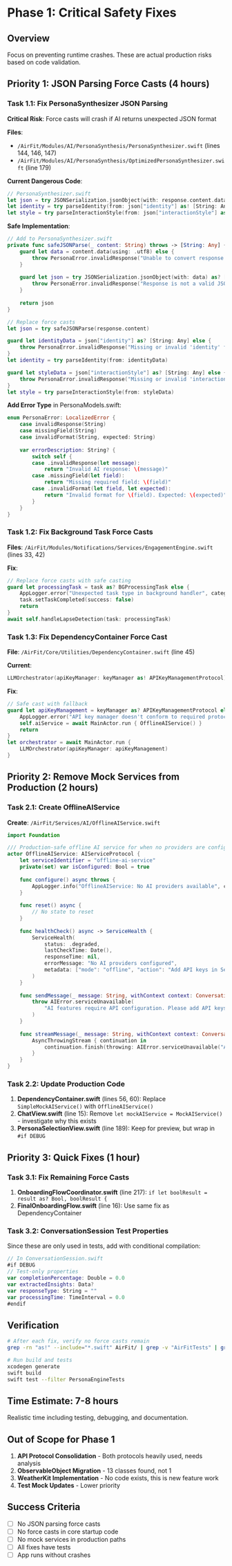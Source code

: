 # Phase 1: Critical Safety Fixes

## Overview
Focus on preventing runtime crashes. These are actual production risks based on code validation.

## Priority 1: JSON Parsing Force Casts (4 hours)

### Task 1.1: Fix PersonaSynthesizer JSON Parsing
**Critical Risk**: Force casts will crash if AI returns unexpected JSON format

**Files**: 
- `/AirFit/Modules/AI/PersonaSynthesis/PersonaSynthesizer.swift` (lines 144, 146, 147)
- `/AirFit/Modules/AI/PersonaSynthesis/OptimizedPersonaSynthesizer.swift` (line 179)

**Current Dangerous Code**:
```swift
// PersonaSynthesizer.swift
let json = try JSONSerialization.jsonObject(with: response.content.data(using: .utf8)!) as! [String: Any]
let identity = try parseIdentity(from: json["identity"] as! [String: Any])
let style = try parseInteractionStyle(from: json["interactionStyle"] as! [String: Any])
```

**Safe Implementation**:
```swift
// Add to PersonaSynthesizer.swift
private func safeJSONParse(_ content: String) throws -> [String: Any] {
    guard let data = content.data(using: .utf8) else {
        throw PersonaError.invalidResponse("Unable to convert response to data")
    }
    
    guard let json = try JSONSerialization.jsonObject(with: data) as? [String: Any] else {
        throw PersonaError.invalidResponse("Response is not a valid JSON object")
    }
    
    return json
}

// Replace force casts
let json = try safeJSONParse(response.content)

guard let identityData = json["identity"] as? [String: Any] else {
    throw PersonaError.invalidResponse("Missing or invalid 'identity' field")
}
let identity = try parseIdentity(from: identityData)

guard let styleData = json["interactionStyle"] as? [String: Any] else {
    throw PersonaError.invalidResponse("Missing or invalid 'interactionStyle' field")
}
let style = try parseInteractionStyle(from: styleData)
```

**Add Error Type** in PersonaModels.swift:
```swift
enum PersonaError: LocalizedError {
    case invalidResponse(String)
    case missingField(String)
    case invalidFormat(String, expected: String)
    
    var errorDescription: String? {
        switch self {
        case .invalidResponse(let message):
            return "Invalid AI response: \(message)"
        case .missingField(let field):
            return "Missing required field: \(field)"
        case .invalidFormat(let field, let expected):
            return "Invalid format for \(field). Expected: \(expected)"
        }
    }
}
```

### Task 1.2: Fix Background Task Force Casts
**Files**: `/AirFit/Modules/Notifications/Services/EngagementEngine.swift` (lines 33, 42)

**Fix**:
```swift
// Replace force casts with safe casting
guard let processingTask = task as? BGProcessingTask else {
    AppLogger.error("Unexpected task type in background handler", category: .notifications)
    task.setTaskCompleted(success: false)
    return
}
await self.handleLapseDetection(task: processingTask)
```

### Task 1.3: Fix DependencyContainer Force Cast
**File**: `/AirFit/Core/Utilities/DependencyContainer.swift` (line 45)

**Current**:
```swift
LLMOrchestrator(apiKeyManager: keyManager as! APIKeyManagementProtocol)
```

**Fix**:
```swift
// Safe cast with fallback
guard let apiKeyManagement = keyManager as? APIKeyManagementProtocol else {
    AppLogger.error("API key manager doesn't conform to required protocol", category: .app)
    self.aiService = await MainActor.run { OfflineAIService() }
    return
}
let orchestrator = await MainActor.run {
    LLMOrchestrator(apiKeyManager: apiKeyManagement)
}
```

## Priority 2: Remove Mock Services from Production (2 hours)

### Task 2.1: Create OfflineAIService
**Create**: `/AirFit/Services/AI/OfflineAIService.swift`

```swift
import Foundation

/// Production-safe offline AI service for when no providers are configured
actor OfflineAIService: AIServiceProtocol {
    let serviceIdentifier = "offline-ai-service"
    private(set) var isConfigured: Bool = true
    
    func configure() async throws {
        AppLogger.info("OfflineAIService: No AI providers available", category: .ai)
    }
    
    func reset() async {
        // No state to reset
    }
    
    func healthCheck() async -> ServiceHealth {
        ServiceHealth(
            status: .degraded,
            lastCheckTime: Date(),
            responseTime: nil,
            errorMessage: "No AI providers configured",
            metadata: ["mode": "offline", "action": "Add API keys in Settings"]
        )
    }
    
    func sendMessage(_ message: String, withContext context: ConversationContext?) async throws -> String {
        throw AIError.serviceUnavailable(
            "AI features require API configuration. Please add API keys in Settings > AI Configuration."
        )
    }
    
    func streamMessage(_ message: String, withContext context: ConversationContext?) async throws -> AsyncThrowingStream<String, Error> {
        AsyncThrowingStream { continuation in
            continuation.finish(throwing: AIError.serviceUnavailable("AI streaming unavailable offline"))
        }
    }
}
```

### Task 2.2: Update Production Code
1. **DependencyContainer.swift** (lines 56, 60): Replace `SimpleMockAIService()` with `OfflineAIService()`
2. **ChatView.swift** (line 15): Remove `let mockAIService = MockAIService()` - investigate why this exists
3. **PersonaSelectionView.swift** (line 189): Keep for preview, but wrap in `#if DEBUG`

## Priority 3: Quick Fixes (1 hour)

### Task 3.1: Fix Remaining Force Casts
1. **OnboardingFlowCoordinator.swift** (line 217): `if let boolResult = result as? Bool, boolResult {`
2. **FinalOnboardingFlow.swift** (line 16): Use same fix as DependencyContainer

### Task 3.2: ConversationSession Test Properties
Since these are only used in tests, add with conditional compilation:

```swift
// In ConversationSession.swift
#if DEBUG
// Test-only properties
var completionPercentage: Double = 0.0
var extractedInsights: Data?
var responseType: String = ""
var processingTime: TimeInterval = 0.0
#endif
```

## Verification

```bash
# After each fix, verify no force casts remain
grep -rn "as!" --include="*.swift" AirFit/ | grep -v "AirFitTests" | grep -v "Preview"

# Run build and tests
xcodegen generate
swift build
swift test --filter PersonaEngineTests
```

## Time Estimate: 7-8 hours

Realistic time including testing, debugging, and documentation.

## Out of Scope for Phase 1

1. **API Protocol Consolidation** - Both protocols heavily used, needs analysis
2. **ObservableObject Migration** - 13 classes found, not 1
3. **WeatherKit Implementation** - No code exists, this is new feature work
4. **Test Mock Updates** - Lower priority

## Success Criteria

- [ ] No JSON parsing force casts
- [ ] No force casts in core startup code
- [ ] No mock services in production paths
- [ ] All fixes have tests
- [ ] App runs without crashes